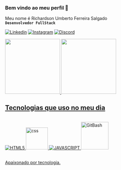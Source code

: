 ### Bem vindo ao meu perfil 👏
Meu nome é Richardson Umberto Ferreira Salgado <br/>
**`Desenvolvedor FullStack`**

[![Linkedin](https://img.shields.io/badge/LinkedIn-0077B5?style=for-the-badge&logo=linkedin&logoColor=white
)](https://www.linkedin.com/in/umbertosalgado)
[![Instagram](https://img.shields.io/badge/Instagram-E4405F?style=for-the-badge&logo=instagram&logoColor=white
)](https://www.instagram.com/richardson.ufs)
[![Discord](https://img.shields.io/badge/Discord-7289DA?style=for-the-badge&logo=discord&logoColor=white
)](https://discord.gg/g7fAccj8)

<div>
   <a href="https://github.com/UmbertoSalgado">
   <img height="180em" src="https://github-readme-stats.vercel.app/api?username=UmbertoSalgado&show_icons=true&theme=tokyonight&include_all_commits=true&count_private=true"/>
   <img height="180em" src="https://github-readme-stats.vercel.app/api/top-langs/?username=UmbertoSalgado&layout=compact&langs_count=6&theme=tokyonight"/>
</div>

## Tecnologias que uso no meu dia

<div style="display: inline_block"><br>
<img alt="HTML5" src="https://img.shields.io/badge/HTML5-E34F26?style=for-the-badge&logo=html5&logoColor=white"/>
<img width="72" src="https://i.ibb.co/LDfRjWFP/css.png" alt="css" border="0">
<img alt="JAVASCRIPT" src="https://img.shields.io/badge/JavaScript-F7DF1E?style=for-the-badge&logo=javascript&logoColor=black"/>
<img title="Git" alt="GitBash" width="90" src="https://i.ibb.co/0pNCmvwm/guit.png" border="0">
          
</div><br/>

Apaixonado por tecnologia.
